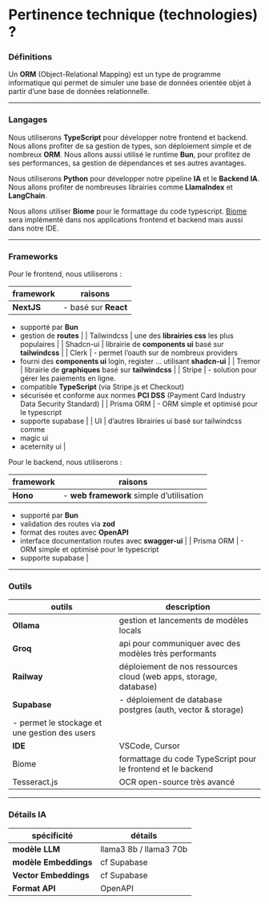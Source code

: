 # Pertinence technique (technologies) ?

### Définitions

Un **ORM** (Object-Relational Mapping) est un type de programme informatique qui permet de simuler une base de données orientée objet à partir d’une base de données relationnelle.

---

### Langages

Nous utiliserons **TypeScript** pour développer notre frontend et backend. Nous allons profiter de sa gestion de types, son déploiement simple et de nombreux **ORM**. Nous allons aussi utilisé le runtime **Bun**, pour profitez de ses performances, sa gestion de dépendances et ses autres avantages.

Nous utiliserons **Python** pour développer notre pipeline **IA** et le **Backend IA**. Nous allons profiter de nombreuses librairies comme **LlamaIndex** et **LangChain**.

Nous allons utiliser **Biome** pour le formattage du code typescript. [Biome](https://biomejs.dev/) sera implémenté dans nos applications frontend et backend mais aussi dans notre IDE.

---

### Frameworks

Pour le frontend, nous utiliserons :

| framework | raisons |
| --- | --- |
| **NextJS** | - basé sur **React**
- supporté par **Bun**
- gestion de **routes** |
| Tailwindcss | une des **librairies css** les plus populaires |
| Shadcn-ui | librairie de **components ui** basé sur **tailwindcss** |
| Clerk | - permet l’oauth sur de nombreux providers
- fourni des **components ui** login, register … utilisant **shadcn-ui** |
| Tremor | librairie de **graphiques** basé sur **tailwindcss** |
| Stripe | - solution pour gérer les paiements en ligne.
- compatible **TypeScript** (via Stripe.js et Checkout)
- sécurisée et conforme aux normes **PCI DSS** (Payment Card Industry Data Security Standard) |
| Prisma ORM | - ORM simple et optimisé pour le typescript
- supporte supabase |
| UI | d’autres librairies ui basé sur tailwindcss comme
- magic ui
- aceternity ui |

Pour le backend, nous utiliserons :

| framework | raisons |
| --- | --- |
| **Hono** | - **web framework** simple d’utilisation
- supporté par **Bun**
- validation des routes via **zod**
- format des routes avec **OpenAPI**
- interface documentation routes avec **swagger-ui** |
| Prisma ORM | - ORM simple et optimisé pour le typescript
- supporte supabase |

---

### Outils

| outils | description |
| --- | --- |
| **Ollama** | gestion et lancements de modèles locals |
| **Groq** | api pour communiquer avec des modèles très performants |
| **Railway** | déploiement de nos ressources cloud (web apps, storage, database) |
| **Supabase** | - déploiement de database postgres (auth, vector & storage)
- permet le stockage et une gestion des users |
| **IDE** | VSCode, Cursor |
| Biome | formattage du code TypeScript pour le frontend et le backend |
| Tesseract.js | OCR open-source très avancé |

---

### Détails IA

| spécificité | détails |
| --- | --- |
| **modèle LLM** | llama3 8b / llama3 70b |
| **modèle Embeddings** | cf Supabase |
| **Vector Embeddings** | cf Supabase |
| **Format API** | OpenAPI |